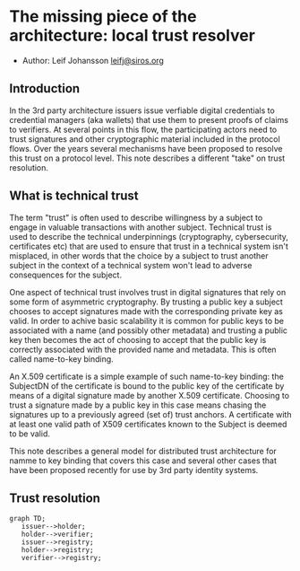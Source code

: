 # The missing piece of the architecture: local trust resolver

* Author: Leif Johansson <leifj@siros.org>

## Introduction

In the 3rd party architecture issuers issue verfiable digital credentials to credential managers (aka wallets) that use them to present proofs of claims to verifiers. At several points in this flow, the participating actors need to trust signatures and other cryptographic material included in the protocol flows. Over the years several mechanisms have been proposed to resolve this trust on a protocol level. This note describes a different "take" on trust resolution.

## What is technical trust

The term "trust" is often used to describe willingness by a subject to engage in valuable transactions with another subject. Technical trust is used to describe the technical underpinnings (cryptography, cybersecurity, certificates etc) that are used to ensure that trust in a technical system isn't misplaced, in other words that the choice by a subject to trust another subject in the context of a technical system won't lead to adverse consequences for the subject.

One aspect of technical trust involves trust in digital signatures that rely on some form of asymmetric cryptography. By trusting a public key a subject chooses to accept signatures made with the corresponding private key as valid. In order to achive basic scalability it is common for public keys to be associated with a name (and possibly other metadata) and trusting a public key then becomes the act of choosing to accept that the public key is correctly associated with the provided name and metadata. This is often called name-to-key binding.

An X.509 certificate is a simple example of such name-to-key binding: the SubjectDN of the certificate is bound to the public key of the certificate by means of a digital signature made by another X.509 certificate. Choosing to trust a signature made by a public key in this case means chasing the signatures up to a previously agreed (set of) trust anchors. A certificate with at least one valid path of X509 certificates known to the Subject is deemed to be valid.

This note describes a general model for distributed trust architecture for namme to key binding that covers this case and several other cases that have been proposed recently for use by 3rd party identity systems.

## Trust resolution

```mermaid
graph TD;
   issuer-->holder;
   holder-->verifier;
   issuer-->registry;
   holder-->registry;
   verifier-->registry;
```


